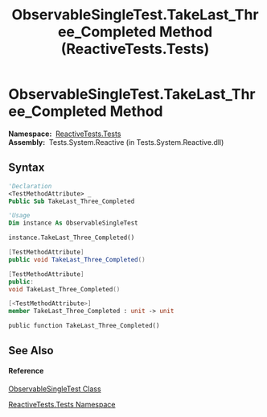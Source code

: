 ﻿---
title: ObservableSingleTest.TakeLast_Three_Completed Method  (ReactiveTests.Tests)
TOCTitle: TakeLast_Three_Completed Method
ms:assetid: M:ReactiveTests.Tests.ObservableSingleTest.TakeLast_Three_Completed
ms:mtpsurl: https://msdn.microsoft.com/en-us/library/reactivetests.tests.observablesingletest.takelast_three_completed(v=VS.103)
ms:contentKeyID: 36619268
ms.date: 06/28/2011
mtps_version: v=VS.103
f1_keywords:
- ReactiveTests.Tests.ObservableSingleTest.TakeLast_Three_Completed
dev_langs:
- CSharp
- JScript
- VB
- FSharp
- c++
---

# ObservableSingleTest.TakeLast\_Three\_Completed Method

**Namespace:**  [ReactiveTests.Tests](hh289046\(v=vs.103\).md)  
**Assembly:**  Tests.System.Reactive (in Tests.System.Reactive.dll)

## Syntax

``` vb
'Declaration
<TestMethodAttribute> _
Public Sub TakeLast_Three_Completed
```

``` vb
'Usage
Dim instance As ObservableSingleTest

instance.TakeLast_Three_Completed()
```

``` csharp
[TestMethodAttribute]
public void TakeLast_Three_Completed()
```

``` c++
[TestMethodAttribute]
public:
void TakeLast_Three_Completed()
```

``` fsharp
[<TestMethodAttribute>]
member TakeLast_Three_Completed : unit -> unit 
```

``` jscript
public function TakeLast_Three_Completed()
```

## See Also

#### Reference

[ObservableSingleTest Class](hh315143\(v=vs.103\).md)

[ReactiveTests.Tests Namespace](hh289046\(v=vs.103\).md)

